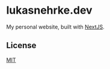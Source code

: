 # lukasnehrke.dev

My personal website, built with [NextJS](https://nextjs.org/).

## License

[MIT](./LICENSE)
